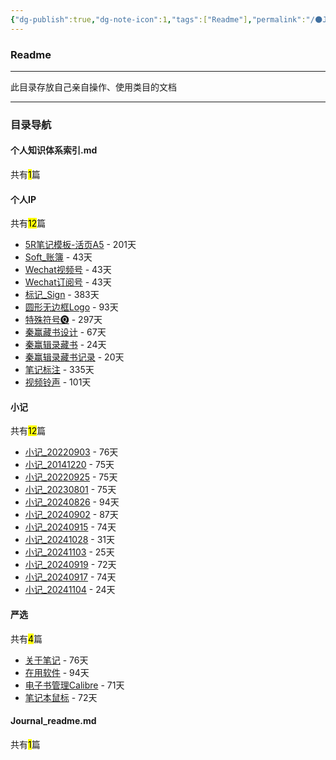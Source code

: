 ```yaml
---
{"dg-publish":true,"dg-note-icon":1,"tags":["Readme"],"permalink":"/🌑Journal_手札/Journal_readme/","dgPassFrontmatter":true,"noteIcon":1,"created":"2024-08-24T23:03:54.803+08:00","updated":"2024-09-19T15:23:08.302+08:00"}
---
```


### Readme
--- 
此目录存放自己亲自操作、使用类目的文档
***
### 目录导航
<p><span><h4 data-heading="个人知识体系索引.md" dir="auto">个人知识体系索引.md</h4></span></p><p><span>共有<mark>1</mark>篇</span></p><div><ul class="dataview list-view-ul"></ul></div><p><span><h4 data-heading="个人IP" dir="auto">个人IP</h4></span></p><p><span>共有<mark>12</mark>篇</span></p><div><ul class="dataview list-view-ul"><li><span><a data-tooltip-position="top" aria-label="🌑Journal_手札/个人IP/5R笔记模板-活页A5.md" data-href="🌑Journal_手札/个人IP/5R笔记模板-活页A5.md" href="🌑Journal_手札/个人IP/5R笔记模板-活页A5.md" class="internal-link" target="_blank" rel="noopener nofollow">5R笔记模板-活页A5</a> - 201天</span></li><li><span><a data-tooltip-position="top" aria-label="🌑Journal_手札/个人IP/Soft_账簿.md" data-href="🌑Journal_手札/个人IP/Soft_账簿.md" href="🌑Journal_手札/个人IP/Soft_账簿.md" class="internal-link" target="_blank" rel="noopener nofollow">Soft_账簿</a> - 43天</span></li><li><span><a data-tooltip-position="top" aria-label="🌑Journal_手札/个人IP/Wechat视频号.md" data-href="🌑Journal_手札/个人IP/Wechat视频号.md" href="🌑Journal_手札/个人IP/Wechat视频号.md" class="internal-link" target="_blank" rel="noopener nofollow">Wechat视频号</a> - 43天</span></li><li><span><a data-tooltip-position="top" aria-label="🌑Journal_手札/个人IP/Wechat订阅号.md" data-href="🌑Journal_手札/个人IP/Wechat订阅号.md" href="🌑Journal_手札/个人IP/Wechat订阅号.md" class="internal-link" target="_blank" rel="noopener nofollow">Wechat订阅号</a> - 43天</span></li><li><span><a data-tooltip-position="top" aria-label="🌑Journal_手札/个人IP/标记_Sign.md" data-href="🌑Journal_手札/个人IP/标记_Sign.md" href="🌑Journal_手札/个人IP/标记_Sign.md" class="internal-link" target="_blank" rel="noopener nofollow">标记_Sign</a> - 383天</span></li><li><span><a data-tooltip-position="top" aria-label="🌑Journal_手札/个人IP/圆形无边框Logo.md" data-href="🌑Journal_手札/个人IP/圆形无边框Logo.md" href="🌑Journal_手札/个人IP/圆形无边框Logo.md" class="internal-link" target="_blank" rel="noopener nofollow">圆形无边框Logo</a> - 93天</span></li><li><span><a data-tooltip-position="top" aria-label="🌑Journal_手札/个人IP/特殊符号🅠.md" data-href="🌑Journal_手札/个人IP/特殊符号🅠.md" href="🌑Journal_手札/个人IP/特殊符号🅠.md" class="internal-link" target="_blank" rel="noopener nofollow">特殊符号🅠</a> - 297天</span></li><li><span><a data-tooltip-position="top" aria-label="🌑Journal_手札/个人IP/秦赢藏书设计.md" data-href="🌑Journal_手札/个人IP/秦赢藏书设计.md" href="🌑Journal_手札/个人IP/秦赢藏书设计.md" class="internal-link" target="_blank" rel="noopener nofollow">秦赢藏书设计</a> - 67天</span></li><li><span><a data-tooltip-position="top" aria-label="🌑Journal_手札/个人IP/秦赢辑录藏书.md" data-href="🌑Journal_手札/个人IP/秦赢辑录藏书.md" href="🌑Journal_手札/个人IP/秦赢辑录藏书.md" class="internal-link" target="_blank" rel="noopener nofollow">秦赢辑录藏书</a> - 24天</span></li><li><span><a data-tooltip-position="top" aria-label="🌑Journal_手札/个人IP/秦赢辑录藏书记录.md" data-href="🌑Journal_手札/个人IP/秦赢辑录藏书记录.md" href="🌑Journal_手札/个人IP/秦赢辑录藏书记录.md" class="internal-link" target="_blank" rel="noopener nofollow">秦赢辑录藏书记录</a> - 20天</span></li><li><span><a data-tooltip-position="top" aria-label="🌑Journal_手札/个人IP/笔记标注.md" data-href="🌑Journal_手札/个人IP/笔记标注.md" href="🌑Journal_手札/个人IP/笔记标注.md" class="internal-link" target="_blank" rel="noopener nofollow">笔记标注</a> - 335天</span></li><li><span><a data-tooltip-position="top" aria-label="🌑Journal_手札/个人IP/视频铃声.md" data-href="🌑Journal_手札/个人IP/视频铃声.md" href="🌑Journal_手札/个人IP/视频铃声.md" class="internal-link" target="_blank" rel="noopener nofollow">视频铃声</a> - 101天</span></li></ul></div><p><span><h4 data-heading="小记" dir="auto">小记</h4></span></p><p><span>共有<mark>12</mark>篇</span></p><div><ul class="dataview list-view-ul"><li><span><a data-tooltip-position="top" aria-label="🌑Journal_手札/小记/小记_20220903.md" data-href="🌑Journal_手札/小记/小记_20220903.md" href="🌑Journal_手札/小记/小记_20220903.md" class="internal-link" target="_blank" rel="noopener nofollow">小记_20220903</a> - 76天</span></li><li><span><a data-tooltip-position="top" aria-label="🌑Journal_手札/小记/小记_20141220.md" data-href="🌑Journal_手札/小记/小记_20141220.md" href="🌑Journal_手札/小记/小记_20141220.md" class="internal-link" target="_blank" rel="noopener nofollow">小记_20141220</a> - 75天</span></li><li><span><a data-tooltip-position="top" aria-label="🌑Journal_手札/小记/小记_20220925.md" data-href="🌑Journal_手札/小记/小记_20220925.md" href="🌑Journal_手札/小记/小记_20220925.md" class="internal-link" target="_blank" rel="noopener nofollow">小记_20220925</a> - 75天</span></li><li><span><a data-tooltip-position="top" aria-label="🌑Journal_手札/小记/小记_20230801.md" data-href="🌑Journal_手札/小记/小记_20230801.md" href="🌑Journal_手札/小记/小记_20230801.md" class="internal-link" target="_blank" rel="noopener nofollow">小记_20230801</a> - 75天</span></li><li><span><a data-tooltip-position="top" aria-label="🌑Journal_手札/小记/小记_20240826.md" data-href="🌑Journal_手札/小记/小记_20240826.md" href="🌑Journal_手札/小记/小记_20240826.md" class="internal-link" target="_blank" rel="noopener nofollow">小记_20240826</a> - 94天</span></li><li><span><a data-tooltip-position="top" aria-label="🌑Journal_手札/小记/小记_20240902.md" data-href="🌑Journal_手札/小记/小记_20240902.md" href="🌑Journal_手札/小记/小记_20240902.md" class="internal-link" target="_blank" rel="noopener nofollow">小记_20240902</a> - 87天</span></li><li><span><a data-tooltip-position="top" aria-label="🌑Journal_手札/小记/小记_20240915.md" data-href="🌑Journal_手札/小记/小记_20240915.md" href="🌑Journal_手札/小记/小记_20240915.md" class="internal-link" target="_blank" rel="noopener nofollow">小记_20240915</a> - 74天</span></li><li><span><a data-tooltip-position="top" aria-label="🌑Journal_手札/小记/小记_20241028.md" data-href="🌑Journal_手札/小记/小记_20241028.md" href="🌑Journal_手札/小记/小记_20241028.md" class="internal-link" target="_blank" rel="noopener nofollow">小记_20241028</a> - 31天</span></li><li><span><a data-tooltip-position="top" aria-label="🌑Journal_手札/小记/小记_20241103.md" data-href="🌑Journal_手札/小记/小记_20241103.md" href="🌑Journal_手札/小记/小记_20241103.md" class="internal-link" target="_blank" rel="noopener nofollow">小记_20241103</a> - 25天</span></li><li><span><a data-tooltip-position="top" aria-label="🌑Journal_手札/小记/小记_20240919.md" data-href="🌑Journal_手札/小记/小记_20240919.md" href="🌑Journal_手札/小记/小记_20240919.md" class="internal-link" target="_blank" rel="noopener nofollow">小记_20240919</a> - 72天</span></li><li><span><a data-tooltip-position="top" aria-label="🌑Journal_手札/小记/小记_20240917.md" data-href="🌑Journal_手札/小记/小记_20240917.md" href="🌑Journal_手札/小记/小记_20240917.md" class="internal-link" target="_blank" rel="noopener nofollow">小记_20240917</a> - 74天</span></li><li><span><a data-tooltip-position="top" aria-label="🌑Journal_手札/小记/小记_20241104.md" data-href="🌑Journal_手札/小记/小记_20241104.md" href="🌑Journal_手札/小记/小记_20241104.md" class="internal-link" target="_blank" rel="noopener nofollow">小记_20241104</a> - 24天</span></li></ul></div><p><span><h4 data-heading="严选" dir="auto">严选</h4></span></p><p><span>共有<mark>4</mark>篇</span></p><div><ul class="dataview list-view-ul"><li><span><a data-tooltip-position="top" aria-label="🌑Journal_手札/严选/关于笔记.md" data-href="🌑Journal_手札/严选/关于笔记.md" href="🌑Journal_手札/严选/关于笔记.md" class="internal-link" target="_blank" rel="noopener nofollow">关于笔记</a> - 76天</span></li><li><span><a data-tooltip-position="top" aria-label="🌑Journal_手札/严选/在用软件.md" data-href="🌑Journal_手札/严选/在用软件.md" href="🌑Journal_手札/严选/在用软件.md" class="internal-link" target="_blank" rel="noopener nofollow">在用软件</a> - 94天</span></li><li><span><a data-tooltip-position="top" aria-label="🌑Journal_手札/严选/电子书管理Calibre.md" data-href="🌑Journal_手札/严选/电子书管理Calibre.md" href="🌑Journal_手札/严选/电子书管理Calibre.md" class="internal-link" target="_blank" rel="noopener nofollow">电子书管理Calibre</a> - 71天</span></li><li><span><a data-tooltip-position="top" aria-label="🌑Journal_手札/严选/笔记本鼠标.md" data-href="🌑Journal_手札/严选/笔记本鼠标.md" href="🌑Journal_手札/严选/笔记本鼠标.md" class="internal-link" target="_blank" rel="noopener nofollow">笔记本鼠标</a> - 72天</span></li></ul></div><p><span><h4 data-heading="Journal_readme.md" dir="auto">Journal_readme.md</h4></span></p><p><span>共有<mark>1</mark>篇</span></p><div><ul class="dataview list-view-ul"></ul></div>
